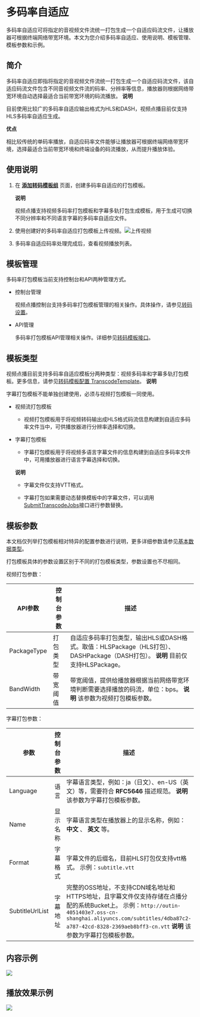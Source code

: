 多码率自适应 
===========================

多码率自适应可将指定的音视频文件流统一打包生成一个自适应码流文件，让播放器可根据终端网络带宽环境。本文为您介绍多码率自适应、使用说明、模板管理、模板参数和示例。

简介 
-----------------------

多码率自适应即指将指定的音视频文件流统一打包生成一个自适应码流文件，该自适应码流文件包含不同音视频文件流的码率、分辨率等信息，播放器则根据网络带宽环境自动选择最适合当前带宽环境的码流播放。
**说明**

目前使用比较广的多码率自适应输出格式为HLS和DASH，视频点播目前仅支持HLS多码率自适应生成。

**优点** 

相比较传统的单码率播放，自适应码率文件能够让播放器可根据终端网络带宽环境，选择最适合当前带宽环境和终端设备的码流播放，从而提升播放体验。

使用说明 
-------------------------

1. 在 **[添加转码模板组](https://vod.console.aliyun.com/settings/transcode/add#/settings/transcode/add)** 页面，创建多码率自适应的打包模板。

   
   **说明**

   视频点播支持视频多码率打包模板和字幕多轨打包生成模板，用于生成可切换不同分辨率和不同语言字幕的多码率自适应文件。

   

2. 使用创建好的多码率自适应打包模板上传视频。![上传视频](https://static-aliyun-doc.oss-accelerate.aliyuncs.com/assets/img/zh-CN/2547006061/p182124.png)

   

3. 多码率自适应码率处理完成后，查看视频播放列表。

   




模板管理 
-------------------------

多码率打包模板当前支持控制台和API两种管理方式。

* 控制台管理

  视频点播控制台支持多码率打包模板管理的相关操作。具体操作，请参见[转码设置](/cn.zh-CN/控制台指南/配置管理/转码设置.md)。
  

* API管理

  多码率打包模板API管理相关操作。详细参见[转码模板接口](~~102665~~)。
  




模板类型 
-------------------------

视频点播目前支持多码率自适应模板分两种类型：视频多码率和字幕多轨打包模板。更多信息，请参见[转码模板配置 TranscodeTemplate](/cn.zh-CN/服务端API/附录/基本数据类型.md)。
**说明**

字幕打包模板不能单独创建使用，必须与视频打包模板一同使用。

* 视频流打包模板

  * 视频打包模板用于将视频转码输出成HLS格式码流信息构建到自适应多码率文件当中，可供播放器进行分辨率选择和切换。

    
  

  

* 字幕打包模板

  * 字幕打包模板用于将视频多语言字幕文件的信息构建到自适应多码率文件中，可用播放器进行语言字幕选择和切换。

    
  

  
  **说明**
  * 字幕文件仅支持VTT格式。

    
  
  * 字幕打包如果需要动态替换模板中的字幕文件，可以调用[SubmitTranscodeJobs](~~68570~~)接口进行参数替换。

    
  

  
  




模板参数 
-------------------------

本文档仅列举打包模板相对特异的配置参数进行说明，更多详细参数请参见[基本数据类型](/cn.zh-CN/服务端API/附录/基本数据类型.md)。

打包模板具体的参数设置区别于不同的打包模板类型，参数设置也不尽相同。

视频打包参数：


|    API参数    | 控制台参数 |                                                    描述                                                     |
|-------------|-------|-----------------------------------------------------------------------------------------------------------|
| PackageType | 打包类型  | 自适应多码率打包类型，输出HLS或DASH格式。取值：HLSPackage（HLS打包）、DASHPackage（DASH打包）。 **说明** 目前仅支持HLSPackage。 |
| BandWidth   | 带宽阈值  | 带宽阈值，提供给播放器根据当前网络带宽环境判断需要选择播放的码流，单位：bps。 **说明** 该参数为视频打包模板参数。                             |



字幕打包参数：


|       参数        | 控制台参数 |                                                                                                             描述                                                                                                             |
|-----------------|-------|----------------------------------------------------------------------------------------------------------------------------------------------------------------------------------------------------------------------------|
| Language        | 语言    | 字幕语言类型，例如：ja（日文）、en-US（英文）等，需要符合 **RFC5646** 描述规范。 **说明** 该参数为字幕打包模板参数。                                                                                                                                    |
| Name            | 显示名称  | 字幕语言类型在播放器上的显示名称，例如： **中文** 、 **英文** 等。                                                                                                                                                                                    |
| Format          | 字幕格式  | 字幕文件的后缀名，目前HLS打包仅支持vtt格式。 示例：`subtitle.vtt`                                                                                                                                                                |
| SubtitleUrlList | 字幕地址  | 完整的OSS地址，不支持CDN域名地址和HTTPS地址，且字幕文件仅支持存储在点播分配的系统Bucket上。 示例：`http://outin-4051403e7.oss-cn-shanghai.aliyuncs.com/subtitles/4dba87c2-a787-42cd-8328-2369aeb8bff3-cn.vtt` **说明** 该参数为字幕打包模板参数。 |



内容示例 
-------------------------



![](https://static-aliyun-doc.oss-accelerate.aliyuncs.com/assets/img/zh-CN/2547006061/p178316.jpg)

播放效果示例 
---------------------------



![](https://static-aliyun-doc.oss-accelerate.aliyuncs.com/assets/img/zh-CN/9256316061/p178317.jpg)

